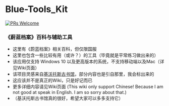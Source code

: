# Blue-Tools_Kit
[![PRs Welcome](https://img.shields.io/badge/PRs-welcome-brightgreen.svg?style=flat-square)](https://makeapullrequest.com)

### 《蔚蓝档案》百科与辅助工具

- 这里有《蔚蓝档案》相关百科，但仅限国服
- 这里也包含一些比较有用（或许？）的工具（毕竟就是平常练习做出来的）
- 该应用仅支持 Windows 10 以及更高版本的系统，不支持移动端以及Mac（详见Wiki页面）
- 该项目灵感来自[基沃托斯古书馆](https://kivo.fun/ "基沃托斯古书馆 ~蔚蓝档案与百科的奇迹~")，部分内容也是引自那里，我会标出来的
- 这应该并不是真正的Wiki，只是好记而已
- 更多详细内容请见Wiki页面 (This wiki only support Chinese! Because I am not good at speak in English. I am so sorry about that.)
- （基沃托斯古书馆真的很好，希望大家可以多多支持它）
